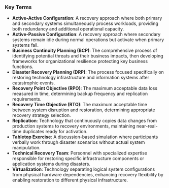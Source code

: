 
### Key Terms

- **Active-Active Configuration**: A recovery approach where both primary and secondary systems simultaneously process workloads, providing both redundancy and additional operational capacity.
- **Active-Passive Configuration**: A recovery approach where secondary systems remain idle during normal operations but activate when primary systems fail.
- **Business Continuity Planning (BCP)**: The comprehensive process of identifying potential threats and their business impacts, then developing frameworks for organizational resilience protecting key business functions.
- **Disaster Recovery Planning (DRP)**: The process focused specifically on restoring technology infrastructure and information systems after catastrophic events.
- **Recovery Point Objective (RPO)**: The maximum acceptable data loss measured in time, determining backup frequency and replication requirements.
- **Recovery Time Objective (RTO)**: The maximum acceptable time between system disruption and restoration, determining appropriate recovery strategy selection.
- **Replication**: Technology that continuously copies data changes from production systems to recovery environments, maintaining near-real-time duplicates ready for activation.
- **Tabletop Exercise**: A discussion-based simulation where participants verbally work through disaster scenarios without actual system manipulation.
- **Technical Recovery Team**: Personnel with specialized expertise responsible for restoring specific infrastructure components or application systems during disasters.
- **Virtualization**: Technology separating logical system configurations from physical hardware dependencies, enhancing recovery flexibility by enabling restoration to different physical infrastructure.
